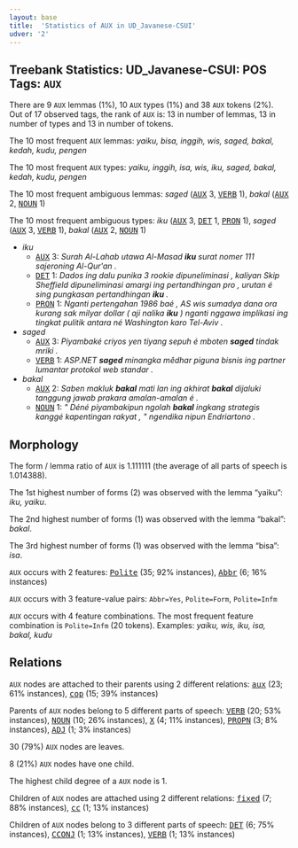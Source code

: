```yaml
---
layout: base
title:  'Statistics of AUX in UD_Javanese-CSUI'
udver: '2'
---
```


## Treebank Statistics: UD_Javanese-CSUI: POS Tags: `AUX`

There are 9 `AUX` lemmas (1%), 10 `AUX` types (1%) and 38 `AUX` tokens (2%).
Out of 17 observed tags, the rank of `AUX` is: 13 in number of lemmas, 13 in number of types and 13 in number of tokens.

The 10 most frequent `AUX` lemmas: <em>yaiku, bisa, inggih, wis, saged, bakal, kedah, kudu, pengen</em>

The 10 most frequent `AUX` types:  <em>yaiku, inggih, isa, wis, iku, saged, bakal, kedah, kudu, pengen</em>

The 10 most frequent ambiguous lemmas: <em>saged</em> (<tt><a href="jv_csui-pos-AUX.html">AUX</a></tt> 3, <tt><a href="jv_csui-pos-VERB.html">VERB</a></tt> 1), <em>bakal</em> (<tt><a href="jv_csui-pos-AUX.html">AUX</a></tt> 2, <tt><a href="jv_csui-pos-NOUN.html">NOUN</a></tt> 1)

The 10 most frequent ambiguous types:  <em>iku</em> (<tt><a href="jv_csui-pos-AUX.html">AUX</a></tt> 3, <tt><a href="jv_csui-pos-DET.html">DET</a></tt> 1, <tt><a href="jv_csui-pos-PRON.html">PRON</a></tt> 1), <em>saged</em> (<tt><a href="jv_csui-pos-AUX.html">AUX</a></tt> 3, <tt><a href="jv_csui-pos-VERB.html">VERB</a></tt> 1), <em>bakal</em> (<tt><a href="jv_csui-pos-AUX.html">AUX</a></tt> 2, <tt><a href="jv_csui-pos-NOUN.html">NOUN</a></tt> 1)


* <em>iku</em>
  * <tt><a href="jv_csui-pos-AUX.html">AUX</a></tt> 3: <em>Surah Al-Lahab utawa Al-Masad <b>iku</b> surat nomer 111 sajeroning Al-Qur'an .</em>
  * <tt><a href="jv_csui-pos-DET.html">DET</a></tt> 1: <em>Dados ing dalu punika 3 rookie dipuneliminasi , kaliyan Skip Sheffield dipuneliminasi amargi ing pertandhingan pro , urutan é sing pungkasan pertandhingan <b>iku</b> .</em>
  * <tt><a href="jv_csui-pos-PRON.html">PRON</a></tt> 1: <em>Nganti pertengahan 1986 baé , AS wis sumadya dana ora kurang sak milyar dollar ( aji nalika <b>iku</b> ) nganti nggawa implikasi ing tingkat pulitik antara né Washington karo Tel-Aviv .</em>
* <em>saged</em>
  * <tt><a href="jv_csui-pos-AUX.html">AUX</a></tt> 3: <em>Piyambaké criyos yen tiyang sepuh é mboten <b>saged</b> tindak mriki .</em>
  * <tt><a href="jv_csui-pos-VERB.html">VERB</a></tt> 1: <em>ASP.NET <b>saged</b> minangka mêdhar piguna bisnis ing partner lumantar protokol web standar .</em>
* <em>bakal</em>
  * <tt><a href="jv_csui-pos-AUX.html">AUX</a></tt> 2: <em>Saben makluk <b>bakal</b> mati lan ing akhirat <b>bakal</b> dijaluki tanggung jawab prakara amalan-amalan é .</em>
  * <tt><a href="jv_csui-pos-NOUN.html">NOUN</a></tt> 1: <em>" Déné piyambakipun ngolah <b>bakal</b> ingkang strategis kanggé kapentingan rakyat , " ngendika nipun Endriartono .</em>

## Morphology

The form / lemma ratio of `AUX` is 1.111111 (the average of all parts of speech is 1.014388).

The 1st highest number of forms (2) was observed with the lemma “yaiku”: <em>iku, yaiku</em>.

The 2nd highest number of forms (1) was observed with the lemma “bakal”: <em>bakal</em>.

The 3rd highest number of forms (1) was observed with the lemma “bisa”: <em>isa</em>.

`AUX` occurs with 2 features: <tt><a href="jv_csui-feat-Polite.html">Polite</a></tt> (35; 92% instances), <tt><a href="jv_csui-feat-Abbr.html">Abbr</a></tt> (6; 16% instances)

`AUX` occurs with 3 feature-value pairs: `Abbr=Yes`, `Polite=Form`, `Polite=Infm`

`AUX` occurs with 4 feature combinations.
The most frequent feature combination is `Polite=Infm` (20 tokens).
Examples: <em>yaiku, wis, iku, isa, bakal, kudu</em>


## Relations

`AUX` nodes are attached to their parents using 2 different relations: <tt><a href="jv_csui-dep-aux.html">aux</a></tt> (23; 61% instances), <tt><a href="jv_csui-dep-cop.html">cop</a></tt> (15; 39% instances)

Parents of `AUX` nodes belong to 5 different parts of speech: <tt><a href="jv_csui-pos-VERB.html">VERB</a></tt> (20; 53% instances), <tt><a href="jv_csui-pos-NOUN.html">NOUN</a></tt> (10; 26% instances), <tt><a href="jv_csui-pos-X.html">X</a></tt> (4; 11% instances), <tt><a href="jv_csui-pos-PROPN.html">PROPN</a></tt> (3; 8% instances), <tt><a href="jv_csui-pos-ADJ.html">ADJ</a></tt> (1; 3% instances)

30 (79%) `AUX` nodes are leaves.

8 (21%) `AUX` nodes have one child.

The highest child degree of a `AUX` node is 1.

Children of `AUX` nodes are attached using 2 different relations: <tt><a href="jv_csui-dep-fixed.html">fixed</a></tt> (7; 88% instances), <tt><a href="jv_csui-dep-cc.html">cc</a></tt> (1; 13% instances)

Children of `AUX` nodes belong to 3 different parts of speech: <tt><a href="jv_csui-pos-DET.html">DET</a></tt> (6; 75% instances), <tt><a href="jv_csui-pos-CCONJ.html">CCONJ</a></tt> (1; 13% instances), <tt><a href="jv_csui-pos-VERB.html">VERB</a></tt> (1; 13% instances)

